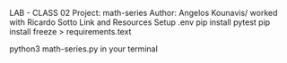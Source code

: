 LAB - CLASS 02
Project: math-series
Author: Angelos Kounavis/ worked with Ricardo Sotto
Link and Resources
Setup
.env
pip install pytest
pip install freeze > requirements.text


python3 math-series.py in your terminal